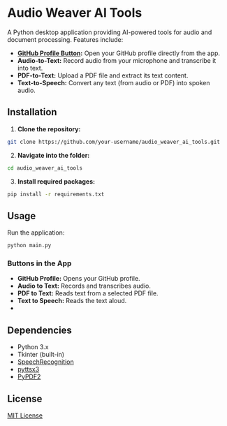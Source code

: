 # Audio Weaver AI Tools
A Python desktop application providing AI-powered tools for audio and document processing. Features include:

- **[GitHub Profile Button](https://github.com/your-username):** Open your GitHub profile directly from the app.
- **Audio-to-Text:** Record audio from your microphone and transcribe it into text.
- **PDF-to-Text:** Upload a PDF file and extract its text content.
- **Text-to-Speech:** Convert any text (from audio or PDF) into spoken audio.


## Installation

1. **Clone the repository:**
```bash
git clone https://github.com/your-username/audio_weaver_ai_tools.git
```

2. **Navigate into the folder:**
```bash
cd audio_weaver_ai_tools
```

3. **Install required packages:**
```bash
pip install -r requirements.txt
```

## Usage
Run the application:
```bash
python main.py
```
### Buttons in the App
- **GitHub Profile:** Opens your GitHub profile.
- **Audio to Text:** Records and transcribes audio.
- **PDF to Text:** Reads text from a selected PDF file.
- **Text to Speech:** Reads the text aloud.
- 
## Dependencies
- Python 3.x
- Tkinter (built-in)
- [SpeechRecognition](https://pypi.org/project/SpeechRecognition/)
- [pyttsx3](https://pypi.org/project/pyttsx3/)
- [PyPDF2](https://pypi.org/project/PyPDF2/)


## License
[MIT License](https://opensource.org/licenses/MIT)
